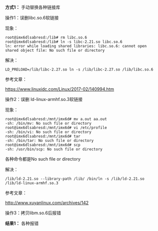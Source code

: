 **方式1：** 手动替换各种链接库

操作1：误删libc.so.6软链接

现象：

```shell
root@imx6dlsabresd:/lib# rm libc.so.6 
root@imx6dlsabresd:/lib# ln -s libc-2.21.so libc.so.6
ln: error while loading shared libraries: libc.so.6: cannot open shared object file: No such file or directory
```

解决：

```shell
LD_PRELOAD=/lib/libc-2.27.so ln -s /lib/libc-2.27.so /lib/libc.so.6
```

参考文章：

https://www.linuxidc.com/Linux/2017-02/140994.htm

操作2：误删 ld-linux-armhf.so.3软链接

现象：

```shell
root@imx6dlsabresd:/mnt/imx6d# mv a.out aa.out
-sh: /bin/mv: No such file or directory
root@imx6dlsabresd:/mnt/imx6d# vi /etc/profile 
-sh: /bin/vi: No such file or directory
root@imx6dlsabresd:/mnt/imx6d# tar
-sh: /bin/tar: No such file or directory
root@imx6dlsabresd:/mnt/imx6d# scp
-sh: /usr/bin/scp: No such file or directory
```

各种命令都是No such file or directory

解决：

```shell
/lib/ld-2.21.so --library-path /lib/ /bin/ln -s /lib/ld-2.21.so /lib/ld-linux-armhf.so.3
```

参考文章：

http://www.xuyanlinux.com/archives/142

操作3：拷贝libm.so.6后报错

**结果1：** 各种报错


